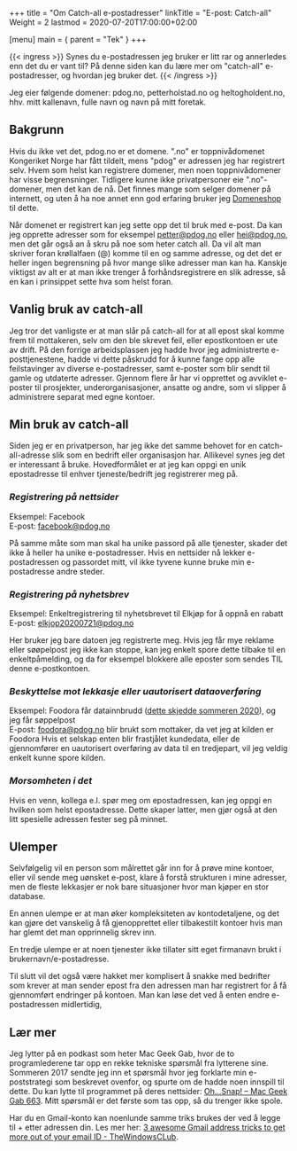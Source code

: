 +++
title = "Om Catch-all e-postadresser"
linkTitle = "E-post: Catch-all"
Weight = 2
lastmod = 2020-07-20T17:00:00+02:00

[menu]
main = { parent = "Tek" }
+++

{{< ingress >}}
Synes du e-postadressen jeg bruker er litt rar og annerledes enn det du er vant til? På denne siden kan du lære mer om "catch-all" e-postadresser, og hvordan jeg bruker det.
{{< /ingress >}}

Jeg eier følgende domener: pdog.no, petterholstad.no og heltogholdent.no, hhv. mitt kallenavn, fulle navn og navn på mitt foretak.

## Bakgrunn

Hvis du ikke vet det, pdog.no er et domene. ".no" er toppnivådomenet Kongeriket Norge har fått tildelt, mens "pdog" er adressen jeg har registrert selv. Hvem som
helst kan registrere domener, men noen toppnivådomener har visse
begrensninger. Tidligere kunne ikke privatpersoner eie ".no"-domener, men det
kan de nå. Det finnes mange som selger domener på internett, og uten å ha noe
annet enn god erfaring bruker jeg [Domeneshop](https://domene.shop) til
dette.

Når domenet er registrert kan jeg sette opp det til bruk med e-post. Da kan
jeg opprette adresser som for eksempel petter@pdog.no eller hei@pdog.no, men
det går også an å skru på noe som heter catch all. Da vil alt man skriver
foran krøllalfaen (@) komme til en og samme adresse, og det det er heller
ingen begrensning på hvor mange slike adresser man kan ha. Kanskje viktigst
av alt er at man ikke trenger å forhåndsregistrere en slik adresse, så en kan
i prinsippet sette hva som helst foran.

## Vanlig bruk av catch-all
Jeg tror det vanligste er at man slår på catch-all for at all epost skal komme frem til mottakeren, selv om den ble skrevet feil, eller epostkontoen er ute av drift. På den forrige arbeidsplassen jeg hadde hvor jeg administrerte e-posttjenestene, hadde vi dette påskrudd for å kunne fange opp alle feilstavinger av diverse e-postadresser, samt e-poster som blir sendt til gamle og utdaterte adresser. Gjennom flere år har vi opprettet og avviklet e-poster til prosjekter, underorganisasjoner, ansatte og andre, som vi slipper å administrere separat med egne kontoer.

## Min bruk av catch-all

Siden jeg er en privatperson, har jeg ikke det samme behovet for en catch-all-adresse slik som en bedrift eller organisasjon har. Allikevel synes jeg det er interessant å bruke. Hovedformålet er at jeg kan oppgi en unik epostadresse til enhver tjeneste/bedrift jeg registrerer meg på.

### _Registrering på nettsider_
Eksempel: Facebook  
E-post: facebook@pdog.no

På samme måte som man skal ha unike passord på alle tjenester, skader det
  ikke å heller ha unike e-postadresser. Hvis en nettsider nå lekker
  e-postadressen og passordet mitt, vil ikke tyvene kunne bruke min
  e-postadresse andre steder.
  
### _Registrering på nyhetsbrev_
  Eksempel: Enkeltregistrering til nyhetsbrevet til Elkjøp for å oppnå en rabatt  
  E-post: elkjop20200721@pdog.no
  
  Her bruker jeg bare datoen jeg registrerte meg. Hvis jeg får mye reklame eller søøpelpost jeg ikke kan stoppe, kan jeg enkelt spore dette tilbake til en enkeltpåmelding, og da for eksempel blokkere alle eposter som sendes TIL denne e-postkontoen.
  
  ### _Beskyttelse mot lekkasje eller uautorisert dataoverføring_
  Eksempel: Foodora får datainnbrudd ([dette skjedde sommeren 2020](https://www.vg.no/nyheter/innenriks/i/jdoO6A/lekkasje-av-kundedata-hos-foodora)), og jeg får søppelpost  
  E-post: foodora@pdog.no blir brukt som mottaker, da vet jeg at kilden er Foodora
  Hvis et selskap enten blir frastjålet kundedata, eller de gjennomfører en uautorisert overføring av data til en tredjepart, vil jeg veldig enkelt kunne spore kilden.
  
  ### _Morsomheten i det_
  Hvis en venn, kollega e.l. spør meg om epostadressen, kan jeg oppgi en hvilken som helst epostadresse. Dette skaper latter, men gjør også at den litt spesielle adressen fester seg på minnet.

## Ulemper 
Selvfølgelig vil en person som målrettet går inn for å prøve mine kontoer,
eller vil sende meg uønsket e-post, klare å forstå strukturen i mine adresser,
men de fleste lekkasjer er nok bare situasjoner hvor man kjøper en stor
database.

En annen ulempe er at man øker kompleksiteten av kontodetaljene, og det kan gjøre det vanskelig å få gjenopprettet eller tilbakestilt kontoer hvis man har glemt det man opprinnelig skrev inn.

En tredje ulempe er at noen tjenester ikke tillater sitt eget firmanavn brukt i brukernavn/e-postadresse. 

Til slutt vil det også være hakket mer komplisert å snakke med bedrifter som krever at man sender epost fra den adressen man har registrert for å få gjennomført endringer på kontoen. Man kan løse det ved å enten endre e-postadressen midlertidig,

## Lær mer
Jeg lytter på en podkast som heter Mac Geek Gab, hvor de to programlederene tar
opp en rekke tekniske spørsmål fra lytterene sine. Sommeren 2017 sendte jeg inn
et spørsmål hvor jeg forklarte min e-poststrategi som beskrevet ovenfor, og
spurte om de hadde noen innspill til dette. Du kan lytte til programmet på
deres nettsider: [Oh…Snap! – Mac Geek Gab 663][macobserver]. Mitt spørsmål er
det første som tas opp, så du trenger ikke spole.

Har du en Gmail-konto kan noenlunde samme triks brukes der ved å legge til +
etter adressen din. Les mer her: [3 awesome Gmail address tricks to get more
out of your email ID - TheWindowsCLub][thewindowsclub].

[macobserver]: https://www.macobserver.com/podcasts/macgeekgab-663/
[thewindowsclub]: https://www.thewindowsclub.com/gmail-address-tricks
